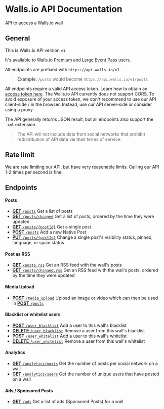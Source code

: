 Walls.io API Documentation
==========================

API to access a Walls.io wall

## General

This is Walls.io API version `v1`.

It's available to Walls.io [Premium](https://walls.io/features-and-pricing) and [Large Event Pass](https://walls.io/features-and-pricing?type=event) users.

All endpoints are prefixed with `https://api.walls.io/v1`.
> **Example**: `/posts` would become `https://api.walls.io/v1/posts`

All endpoints require a valid API access token. Learn how to obtain an [access token here](Access_Token.md). The Walls.io API currently does not support CORS. To avoid exposure of your access token, we don't recommend to use our API client-side / in the browser. Instead, use our API server-side or consider using a proxy.


The API generally returns JSON result, but all endpoints also support the `.xml` extension.

>The API will not include data from social networks that prohibit redistribution of API data via their terms of service.

## Rate limit

We are rate limiting our API, but have very reasonable limits.
Calling our API 1-2 times per second is fine.

## Endpoints


#### Posts

  * [__GET__ `/posts`](endpoints/GET_posts.md) Get a list of posts
  * [__GET__ `/posts/changed`](endpoints/GET_posts-changed.md) Get a list of posts, ordered by the time they were updated
  * [__GET__ `/posts/{postId}`](endpoints/GET_posts-postid.md) Get a single post
  * [__POST__ `/posts`](endpoints/POST_posts.md) Add a new Native Post
  * [__PUT__ `/posts/{postId}`](endpoints/PUT_posts-postid.md) Change a single post's visibility status, pinned, language, or spam status


#### Post as RSS

* [__GET__ `/posts.rss`](endpoints/GET_posts.rss.md) Get an RSS feed with the wall's posts
* [__GET__ `/posts/changed.rss`](endpoints/GET_posts-changed.rss.md) Get an RSS feed with the wall's posts, ordered by the time they were updated


#### Media Upload

  * [__POST__ `/media_upload`](endpoints/POST_media_upload.md) Upload an image or video which can then be used in [__POST__ `/posts`]

[__POST__ `/posts`]: endpoints/POST_posts.md "Add a new Native Post"


#### Blacklist or whitelist users

  * [__POST__ `/user_blacklist`](endpoints/POST_user_blacklist.md) Add a user to this wall's blacklist
  * [__DELETE__ `/user_blacklist`](endpoints/DELETE_user_blacklist.md) Remove a user from this wall's blacklist
  * [__POST__ `/user_whitelist`](endpoints/POST_user_whitelist.md) Add a user to this wall's whitelist
  * [__DELETE__ `/user_whitelist`](endpoints/DELETE_user_whitelist.md) Remove a user from this wall's whitelist


#### Analytics

  * [__GET__ `/analytics/posts`](endpoints/GET_analytics-posts.md) Get the number of posts per social network on a wall
  * [__GET__ `/analytics/users`](endpoints/GET_analytics-users.md) Get the number of unique users that have posted on a wall


#### Ads / Sponsored Posts

  * [__GET__ `/ads`](endpoints/GET_ads.md) Get a list of ads (Sponsored Posts) for a wall
